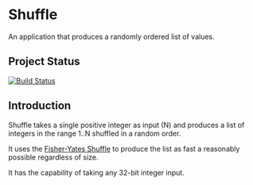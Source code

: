 Shuffle
=======

An application that produces a randomly ordered list of values.

Project Status
--------------

[![Build Status](https://travis-ci.org/MattAgostini/Shuffle.svg?branch=master)](https://travis-ci.org/MattAgostini/Shuffle)


Introduction
------------

Shuffle takes a single positive integer as input (N) and produces a list of integers in the range 1..N shuffled in a random order.

It uses the [Fisher-Yates Shuffle](https://en.wikipedia.org/wiki/Fisher-Yates_shuffle) to produce the list as fast a reasonably possible regardless of size.

It has the capability of taking any 32-bit integer input.
